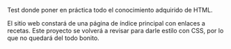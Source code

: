 Test donde poner en práctica todo el conocimiento adquirido de HTML. 

El sitio web constará de una página de índice principal con enlaces a recetas. Este proyecto se volverá a revisar para darle estilo con CSS, por lo que no quedará del todo bonito.